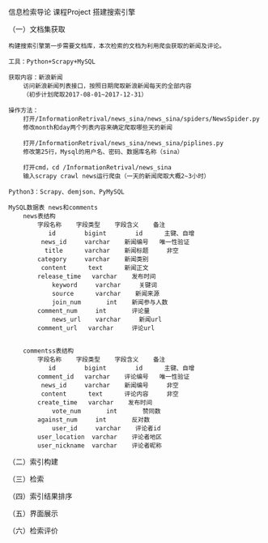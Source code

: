 信息检索导论 课程Project 搭建搜索引擎

（一）文档集获取

	构建搜索引擎第一步需要文档库，本次检索的文档为利用爬虫获取的新闻及评论。

	工具：Python+Scrapy+MySQL

	获取内容：新浪新闻
		访问新浪新闻列表接口，按照日期爬取新浪新闻每天的全部内容
		（初步计划爬取2017-08-01~2017-12-31）

	操作方法：
		打开/InformationRetrival/news_sina/news_sina/spiders/NewsSpider.py
		修改month和day两个列表内容来确定爬取哪些天的新闻
		
		打开/InformationRetrival/news_sina/news_sina/piplines.py
		修改第25行，Mysql的用户名、密码、数据库名称（sina）

		打开cmd，cd /InformationRetrival/news_sina
		输入scrapy crawl news运行爬虫（一天的新闻爬取大概2~3小时）

	Python3：Scrapy、demjson、PyMySQL

	MySQL数据表 news和comments
		news表结构
			字段名称    字段类型    字段含义    备注
			   id        bigint        id      主键、自增  
			 news_id     varchar    新闻编号   唯一性验证
			  title      varchar    新闻标题     非空
			category     varchar    新闻类别
			 content      text      新闻正文
		  	release_time   varchar    发布时间
		     	keyword     varchar     关键词
		     	source      varchar    新闻来源
		    	join_num       int    新闻参与人数
		   	comment_num     int       评论量
		    	news_url    varchar     新闻url
		   	comment_url   varchar     评论url


		commentss表结构
			字段名称    字段类型    字段含义    备注
			   id        bigint        id      主键、自增  
			comment_id   varchar    评论编号   唯一性验证
			 news_id     varchar    新闻编号     非空
			 content      text      评论内容     非空
		   	create_time   varchar    发布时间
		    	vote_num       int       赞同数
		   	against_num     int       反对数
		     	user_id     varchar    评论者id
		  	user_location  varchar    评论者地区
		  	user_nickname  varchar    评论者昵称

（二）索引构建

（三）检索

（四）索引结果排序

（五）界面展示

（六）检索评价
